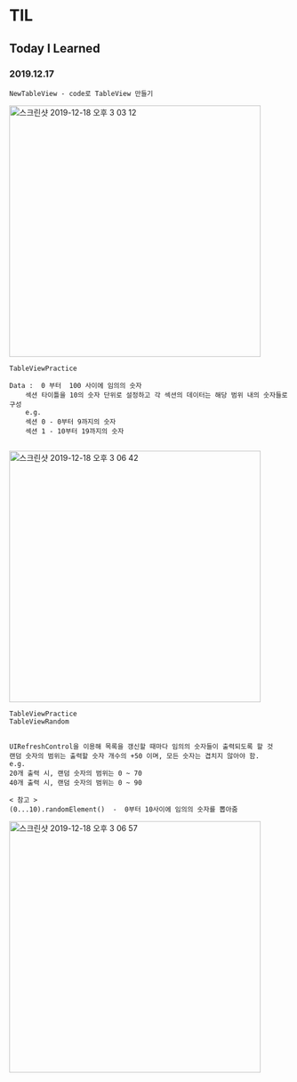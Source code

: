 # TIL
## Today I Learned


### 2019.12.17
``````````````````
NewTableView - code로 TableView 만들기
`````````````````````````````````````````````
<img width="452" alt="스크린샷 2019-12-18 오후 3 03 12" src="https://user-images.githubusercontent.com/57229970/71059997-ad5c8c00-21a7-11ea-9328-630ea43db6ee.png">


`````````````````````````````````````
TableViewPractice

Data :  0 부터  100 사이에 임의의 숫자
    섹션 타이틀을 10의 숫자 단위로 설정하고 각 섹션의 데이터는 해당 범위 내의 숫자들로 구성
    e.g.
    섹션 0 - 0부터 9까지의 숫자
    섹션 1 - 10부터 19까지의 숫자
    
`````````````````````````````````````````
<img width="452" alt="스크린샷 2019-12-18 오후 3 06 42" src="https://user-images.githubusercontent.com/57229970/71060326-83f03000-21a8-11ea-99f5-04c7f72fa759.png">


````````````````````````````````````````
TableViewPractice
TableViewRandom


UIRefreshControl을 이용해 목록을 갱신할 때마다 임의의 숫자들이 출력되도록 할 것
랜덤 숫자의 범위는 출력할 숫자 개수의 +50 이며, 모든 숫자는 겹치지 않아야 함.
e.g.
20개 출력 시, 랜덤 숫자의 범위는 0 ~ 70
40개 출력 시, 랜덤 숫자의 범위는 0 ~ 90

< 참고 >
(0...10).randomElement()  -  0부터 10사이에 임의의 숫자를 뽑아줌

````````````````````````````````````````````````````````

<img width="452" alt="스크린샷 2019-12-18 오후 3 06 57" src="https://user-images.githubusercontent.com/57229970/71060176-2a880100-21a8-11ea-9a09-169355abac8e.png">


